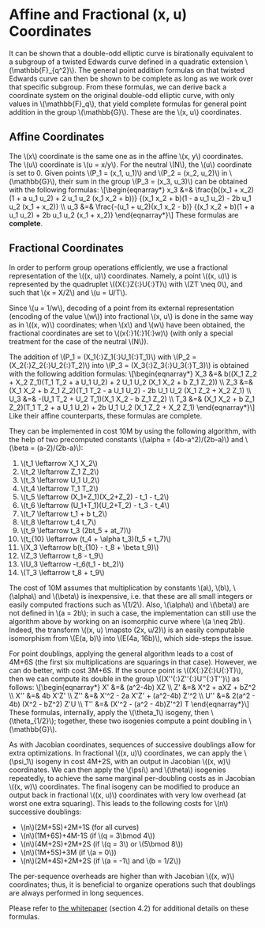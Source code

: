 # Affine and Fractional (x, u) Coordinates

It can be shown that a double-odd elliptic curve is birationally
equivalent to a subgroup of a twisted Edwards curve defined in a
quadratic extension \\(\mathbb{F}_{q^2}\\). The general point addition
formulas on that twisted Edwards curve can then be shown to be complete
as long as we work over that specific subgroup. From these formulas, we
can derive back a coordinate system on the original double-odd elliptic
curve, with only values in \\(\mathbb{F}_q\\), that yield complete
formulas for general point addition in the group \\(\mathbb{G}\\). These
are the \\(x, u\\) coordinates.

## Affine Coordinates

The \\(x\\) coordinate is the same one as in the affine \\(x, y\\)
coordinates. The \\(u\\) coordinate is \\(u = x/y\\). For the
neutral \\(N\\), the \\(u\\) coordinate is set to 0. Given points
\\(P_1 = (x_1, u_1)\\) and \\(P_2 = (x_2, u_2)\\) in \\(\mathbb{G}\\),
their sum in the group \\(P_3 = (x_3, u_3)\\) can be obtained with the
following formulas:
\\[\begin{eqnarray*}
    x_3 &=& \frac{b((x_1 + x_2)(1 + a u_1 u_2) + 2 u_1 u_2 (x_1 x_2 + b))}
               {(x_1 x_2 + b)(1 - a u_1 u_2) - 2b u_1 u_2 (x_1 + x_2)} \\\\
    u_3 &=& \frac{-(u_1 + u_2)(x_1 x_2 - b)}
               {(x_1 x_2 + b)(1 + a u_1 u_2) + 2b u_1 u_2 (x_1 + x_2)}
\end{eqnarray*}\\]
These formulas are **complete**.

## Fractional Coordinates

In order to perform group operations efficiently, we use a fractional
representation of the \\((x, u)\\) coordinates. Namely, a point
\\((x, u)\\) is represented by the quadruplet \\((X{:}Z{:}U{:}T)\\)
with \\(ZT \neq 0\\), and such that \\(x = X/Z\\) and \\(u = U/T\\).

Since \\(u = 1/w\\), decoding of a point from its external
representation (encoding of the value \\(w\\)) into fractional \\(x,
u\\) is done in the same way as in \\((x, w)\\) coordinates; when
\\(x\\) and \\(w\\) have been obtained, the fractional coordinates are
set to \\((x{:}1{:}1{:}w)\\) (with only a special treatment for the case
of the neutral \\(N\\)).

The addition of \\(P_1 = (X_1{:}Z_1{:}U_1{:}T_1)\\) with \\(P_2 =
(X_2{:}Z_2{:}U_2{:}T_2)\\) into \\(P_3 = (X_3{:}Z_3{:}U_3{:}T_3)\\) is
obtained with the following addition formulas:
\\[\begin{eqnarray*}
    X_3 &=& b((X_1 Z_2 + X_2 Z_1)(T_1 T_2 + a U_1 U_2) + 2 U_1 U_2 (X_1 X_2 + b Z_1 Z_2)) \\\\
    Z_3 &=& (X_1 X_2 + b Z_1 Z_2)(T_1 T_2 - a U_1 U_2) - 2b U_1 U_2 (X_1 Z_2 + X_2 Z_1) \\\\
    U_3 &=& -(U_1 T_2 + U_2 T_1)(X_1 X_2 - b Z_1 Z_2) \\\\
    T_3 &=& (X_1 X_2 + b Z_1 Z_2)(T_1 T_2 + a U_1 U_2) + 2b U_1 U_2 (X_1 Z_2 + X_2 Z_1)
\end{eqnarray*}\\]
Like their affine counterparts, these formulas are complete.

They can be implemented in cost 10M by using the following algorithm,
with the help of two precomputed constants \\(\alpha =
(4b-a^2)/(2b-a)\\) and \\(\beta = (a-2)/(2b-a)\\):

 1. \\(t_1 \leftarrow X_1 X_2\\)
 1. \\(t_2 \leftarrow Z_1 Z_2\\)
 1. \\(t_3 \leftarrow U_1 U_2\\)
 1. \\(t_4 \leftarrow T_1 T_2\\)
 1. \\(t_5 \leftarrow (X_1+Z_1)(X_2+Z_2) - t_1 - t_2\\)
 1. \\(t_6 \leftarrow (U_1+T_1)(U_2+T_2) - t_3 - t_4\\)
 1. \\(t_7 \leftarrow t_1 + b t_2\\)
 1. \\(t_8 \leftarrow t_4 t_7\\)
 1. \\(t_9 \leftarrow t_3 (2bt_5 + at_7)\\)
 1. \\(t_{10} \leftarrow (t_4 + \alpha t_3)(t_5 + t_7)\\)
 1. \\(X_3 \leftarrow b(t_{10} - t_8 + \beta t_9)\\)
 1. \\(Z_3 \leftarrow t_8 - t_9\\)
 1. \\(U_3 \leftarrow -t_6(t_1 - bt_2)\\)
 1. \\(T_3 \leftarrow t_8 + t_9\\)

The cost of 10M assumes that multiplication by constants \\(a\\),
\\(b\\), \\(\alpha\\) and \\(\beta\\) is inexpensive, i.e. that these
are all small integers or easily computed fractions such as \\(1/2\\).
Also, \\(\alpha\\) and \\(\beta\\) are not defined in \\(a = 2b\\); in
such a case, the implementation can still use the algorithm above by
working on an isomorphic curve where \\(a \neq 2b\\). Indeed, the
transform \\((x, u) \mapsto (2x, u/2)\\) is an easily computable
isomorphism from \\(E(a, b)\\) into \\(E(4a, 16b)\\), which side-steps
the issue.

For point doublings, applying the general algorithm leads to a cost
of 4M+6S (the first six multiplications are squarings in that case).
However, we can do better, with cost 3M+6S. If the source point
is \\((X{:}Z{:}U{:}T)\\), then we can compute its double in the
group \\((X''{:}Z''{:}U''{:}T'')\\) as follows:
\\[\begin{eqnarray*}
    X' &=& (a^2-4b) XZ \\\\
    Z' &=& X^2 + aXZ + bZ^2 \\\\
    X'' &=& 4b X'Z' \\\\
    Z'' &=& X'^2 - 2a X'Z' + (a^2-4b) Z'^2 \\\\
    U'' &=& 2(a^2 - 4b) (X^2 - bZ^2) Z'U \\\\
    T'' &=& (X'^2 - (a^2 - 4b)Z'^2) T
\end{eqnarray*}\\]
These formulas, internally, apply the \\(\theta_1\\) isogeny, then
\\(\theta_{1/2}\\); together, these two isogenies compute a point
doubling in \\(\mathbb{G}\\).

As with Jacobian coordinates, sequences of successive doublings allow
for extra optimizations. In fractional \\((x, u)\\) coordinates, we can
apply the \\(\psi_1\\) isogeny in cost 4M+2S, with an output in Jacobian
\\((x, w)\\) coordinates. We can then apply the \\(\psi\\) and
\\(\theta\\) isogenies repeatedly, to achieve the same marginal
per-doubling costs as in Jacobian \\((x, w)\\) coordinates. The final
isogeny can be modified to produce an output back in fractional
\\((x, u)\\) coordinates with very low overhead (at worst one extra
squaring). This leads to the following costs for \\(n\\) successive
doublings:

  - \\(n\\)(2M+5S)+2M+1S (for all curves)
  - \\(n\\)(1M+6S)+4M-1S (if \\(q = 3\bmod 4\\))
  - \\(n\\)(4M+2S)+2M+2S (if \\(q = 3\\) or \\(5\bmod 8\\))
  - \\(n\\)(1M+5S)+3M (if \\(a = 0\\))
  - \\(n\\)(2M+4S)+2M+2S (if \\(a = -1\\) and \\(b = 1/2\\))

The per-sequence overheads are higher than with Jacobian \\((x, w)\\)
coordinates; thus, it is beneficial to organize operations such that
doublings are always performed in long sequences.

Please refer to [the whitepaper](doubleodd.pdf) (section 4.2) for
additional details on these formulas.
